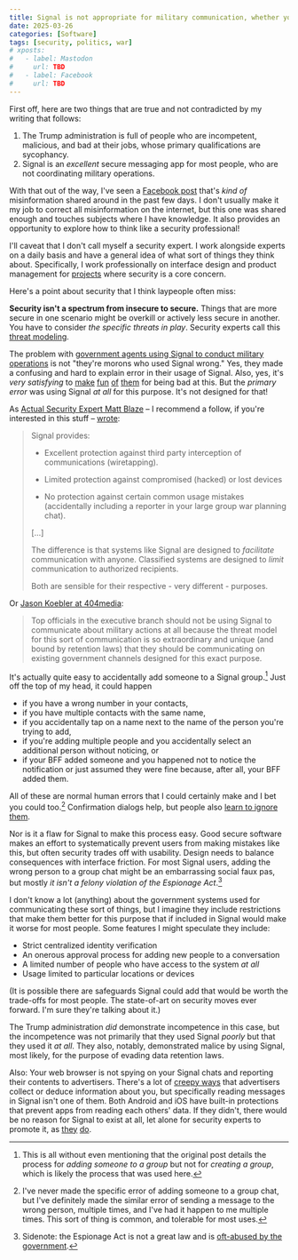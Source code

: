 ```yaml
---
title: Signal is not appropriate for military communication, whether you use it well or not
date: 2025-03-26
categories: [Software]
tags: [security, politics, war]
# xposts:
#   - label: Mastodon
#     url: TBD
#   - label: Facebook
#     url: TBD
---
```


First off, here are two things that are true and not contradicted by my writing that follows:

1. The Trump administration is full of people who are incompetent, malicious, and bad at their jobs, whose primary qualifications are sycophancy.
2. Signal is an *excellent* secure messaging app for most people, who are not coordinating military operations.

With that out of the way, I've seen a [Facebook post][] that's *kind of* misinformation shared around in the past few days. I don't usually make it my job to correct all misinformation on the internet, but this one was shared enough and touches subjects where I have knowledge. It also provides an opportunity to explore how to think like a security professional!

[Facebook post]: /media/signal-is-not-appropriate-for-military-communication/post.png

I'll caveat that I don't call myself a security expert. I work alongside experts on a daily basis and have a general idea of what sort of things they think about. Specifically, I work professionally on interface design and product management for [projects][] where security is a core concern.

[projects]: https://dangerzone.rocks/

Here's a point about security that I think laypeople often miss:

**Security isn't a spectrum from insecure to secure.** Things that are more secure in one scenario might be overkill or actively less secure in another. You have to consider *the specific threats in play*. Security experts call this [threat modeling][].

[threat modeling]: https://en.wikipedia.org/wiki/Threat_model

The problem with [government agents using Signal to conduct military operations][atl1] is not "they're morons who used Signal wrong." Yes, they made a confusing and hard to explain error in their usage of Signal. Also, yes, it's *very satisfying* to [make][] [fun][] [of][] [them][] for being bad at this. But the *primary error* was using Signal *at all* for this purpose. It's not designed for that!

[atl1]: https://www.theatlantic.com/politics/archive/2025/03/trump-administration-accidentally-texted-me-its-war-plans/682151/
[make]: https://social.taupehat.com/@me/114221830847605037
[fun]: https://bsky.app/profile/actuallyowltistic.com/post/3llavrd4wc22m
[of]: https://reductress.com/post/woman-texting-group-chat-about-crush-double-checks-that-atlantic-editor-not-in-here/
[them]: https://bsky.app/profile/did:plc:sq4srjwg5noukbywa5stn6ar/post/3ll56ohqtzs23

As [Actual Security Expert Matt Blaze][blaze] – I recommend a follow, if you're interested in this stuff – [wrote][blaze-post]:

[blaze]: https://federate.social/@mattblaze/
[blaze-post]: https://federate.social/@mattblaze/114219067469829677

> Signal provides:
>
> - Excellent protection against third party interception of communications (wiretapping).
>
> - Limited protection against compromised (hacked) or lost devices
>
> - No protection against certain common usage mistakes (accidentally including a reporter in your large group war planning chat).
>
> [...]
>
> The difference is that systems like Signal are designed to *facilitate* communication with anyone. Classified systems are designed to *limit* communication to authorized recipients.
>
> Both are sensible for their respective - very different - purposes.

Or [Jason Koebler at 404media][404]:

[404]: https://www.404media.co/when-your-threat-model-is-being-a-moron-signal/

> Top officials in the executive branch should not be using Signal to communicate about military actions at all because the threat model for this sort of communication is so extraordinary and unique (and bound by retention laws) that they should be communicating on existing government channels designed for this exact purpose.

It's actually quite easy to accidentally add someone to a Signal group.[^1] Just off the top of my head, it could happen

- if you have a wrong number in your contacts,
- if you have multiple contacts with the same name,
- if you accidentally tap on a name next to the name of the person you're trying to add,
- if you're adding multiple people and you accidentally select an additional person without noticing, or
- if your BFF added someone and you happened not to notice the notification or just assumed they were fine because, after all, your BFF added them.

All of these are normal human errors that I could certainly make and I bet you could too.[^2] Confirmation dialogs help, but people also [learn to ignore them][nng-confirmation].

Nor is it a flaw for Signal to make this process easy. Good secure software makes an effort to systematically prevent users from making mistakes like this, but often security trades off with usability. Design needs to balance consequences with interface friction. For most Signal users, adding the wrong person to a group chat might be an embarrassing social faux pas, but mostly *it isn't a felony violation of the Espionage Act*.[^3]

[nng-confirmation]: https://www.nngroup.com/articles/user-mistakes/

I don't know a lot (anything) about the government systems used for communicating these sort of things, but I imagine they include restrictions that make them better for this purpose that if included in Signal would make it worse for most people. Some features I might speculate they include:

- Strict centralized identity verification
- An onerous approval process for adding new people to a conversation
- A limited number of people who have access to the system *at all*
- Usage limited to particular locations or devices

(It is possible there are safeguards Signal could add that would be worth the trade-offs for most people. The state-of-art on security moves ever forward. I'm sure they're talking about it.)

The Trump administration *did* demonstrate incompetence in this case, but the incompetence was not primarily that they used Signal *poorly* but that they used it *at all*. They also, notably, demonstrated malice by using Signal, most likely, for the purpose of evading data retention laws.

Also: Your web browser is not spying on your Signal chats and reporting their contents to advertisers. There's a lot of [creepy ways][] that advertisers collect or deduce information about you, but specifically reading messages in Signal isn't one of them. Both Android and iOS have built-in protections that prevent apps from reading each others' data. If they didn't, there would be no reason for Signal to exist at all, let alone for security experts to promote it, as [they](https://ssd.eff.org/module/how-to-use-signal) [do](https://freedom.press/digisec/blog/signal-beginners/).

[creepy ways]: https://www.eff.org/deeplinks/2024/09/ftc-report-confirms-commercial-surveillance-out-control

[^1]: This is all without even mentioning that the original post details the process for *adding someone to a group* but not for *creating a group*, which is likely the process that was used here.
[^2]: I've never made the specific error of adding someone to a group chat, but I've definitely made the similar error of sending a message to the wrong person, multiple times, and I've had it happen to me multiple times. This sort of thing is common, and tolerable for most uses.
[^3]: Sidenote: the Espionage Act is not a great law and is [oft-abused by the government][espionage].

[espionage]: https://freedom.press/issues/how-espionage-act-morphed-dangerous-tool-used-prosecute-sources-and-threaten-journalists/
